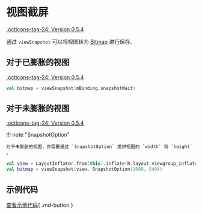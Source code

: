 # 视图截屏

[:octicons-tag-24: Version 0.5.4](https://sakurajimamaii.github.io/AVE-DOC/version/tools/#054)

通过 `viewSnapshot` 可以将视图转为 [Bitmap](https://developer.android.com/reference/android/graphics/Bitmap) 进行保存。

## 对于已膨胀的视图

[:octicons-tag-24: Version 0.5.4](https://sakurajimamaii.github.io/AVE-DOC/version/tools/#054)

```kotlin
val bitmap = viewSnapshot(mBinding.snapshotWait)
```

## 对于未膨胀的视图

[:octicons-tag-24: Version 0.5.4](https://sakurajimamaii.github.io/AVE-DOC/version/tools/#054)

!!! note "SnapshotOption"

    对于未膨胀的视图，你需要通过 `SnapshotOption` 提供视图的 `width` 和 `height` 。

```kotlin
val view = LayoutInflater.from(this).inflate(R.layout.viewgroup_inflate, null, false)
val bitmap = viewSnapshot(view, SnapshotOption(1080, 540))
```

## 示例代码

[查看示例代码](https://github.com/SakurajimaMaii/Android-Vast-Extension/blob/develop/app/src/main/kotlin/com/ave/vastgui/app/activity/view/extension/ViewSnapActivity.kt){ .md-button }
